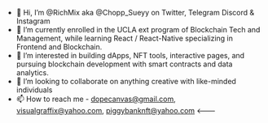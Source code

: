 - 👋 Hi, I’m @RichMix aka @Chopp_Sueyy on Twitter, Telegram Discord & Instagram
- 🌱 I’m currently enrolled in the UCLA ext program of Blockchain Tech and Management, while learning React / React-Native specializing in Frontend and Blockchain.
- 👀 I’m interested in building dApps, NFT tools, interactive pages, and pursuing blockchain development with smart contracts and data analytics.
- 💞️ I’m looking to collaborate on anything creative with like-minded individuals
- 📫 How to reach me - dopecanvas@gmail.com, visualgraffix@yahoo.com, piggybanknft@yahoo.com <---

